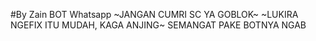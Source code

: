 #By Zain BOT Whatsapp
~JANGAN CUMRI SC YA GOBLOK~
~LUKIRA NGEFIX ITU MUDAH, KAGA ANJING~
SEMANGAT PAKE BOTNYA NGAB
